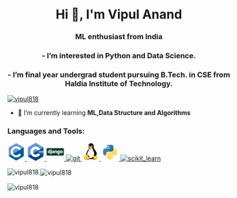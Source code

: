 <h1 align="center">Hi 👋, I'm Vipul Anand</h1>
<h3 align="center">ML enthusiast from India</h3>
<h3 align="center">- I’m interested in Python and Data Science.
</h3>
<h3 align="center">- I’m final year undergrad student pursuing B.Tech. in CSE from Haldia Institute of Technology.
</h3>



<p align="left"> <a href="https://github.com/ryo-ma/github-profile-trophy"><img src="https://github-profile-trophy.vercel.app/?username=vipul818" alt="vipul818" /></a> </p>

- 🌱 I’m currently learning **ML,Data Structure and Algorithms**


<h3 align="left">Languages and Tools:</h3>
<p align="left"> <a href="https://www.cprogramming.com/" target="_blank"> <img src="https://raw.githubusercontent.com/devicons/devicon/master/icons/c/c-original.svg" alt="c" width="40" height="40"/> </a> <a href="https://www.w3schools.com/cpp/" target="_blank"> <img src="https://raw.githubusercontent.com/devicons/devicon/master/icons/cplusplus/cplusplus-original.svg" alt="cplusplus" width="40" height="40"/> </a> <a href="https://www.djangoproject.com/" target="_blank"> <img src="https://raw.githubusercontent.com/devicons/devicon/master/icons/django/django-original.svg" alt="django" width="40" height="40"/> </a> <a href="https://git-scm.com/" target="_blank"> <img src="https://www.vectorlogo.zone/logos/git-scm/git-scm-icon.svg" alt="git" width="40" height="40"/> </a> <a href="https://www.linux.org/" target="_blank"> <img src="https://raw.githubusercontent.com/devicons/devicon/master/icons/linux/linux-original.svg" alt="linux" width="40" height="40"/> </a> <a href="https://www.python.org" target="_blank"> <img src="https://raw.githubusercontent.com/devicons/devicon/master/icons/python/python-original.svg" alt="python" width="40" height="40"/> </a> <a href="https://scikit-learn.org/" target="_blank"> <img src="https://upload.wikimedia.org/wikipedia/commons/0/05/Scikit_learn_logo_small.svg" alt="scikit_learn" width="40" height="40"/> </a> </p>

<p><img align="left" src="https://github-readme-stats.vercel.app/api/top-langs?username=vipul818&show_icons=true&locale=en&layout=compact" alt="vipul818" /></p>

<p>&nbsp;<img align="center" src="https://github-readme-stats.vercel.app/api?username=vipul818&show_icons=true&locale=en" alt="vipul818" /></p>

<p><img align="center" src="https://github-readme-streak-stats.herokuapp.com/?user=vipul818&" alt="vipul818" /></p>

<!---
vipul818/vipul818 is a ✨ special ✨ repository because its `README.md` (this file) appears on your GitHub profile.
--->
